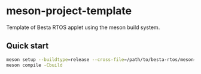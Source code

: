 # meson-project-template

Template of Besta RTOS applet using the meson build system.

## Quick start

```sh
meson setup --buildtype=release --cross-file=/path/to/besta-rtos/meson-cross/arm-none-bestaeabi.ini builddir
meson compile -Cbuild
```
